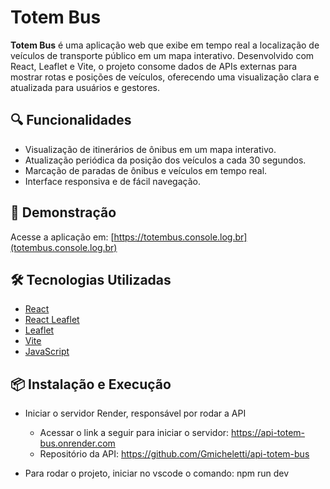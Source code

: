 # Totem Bus

**Totem Bus** é uma aplicação web que exibe em tempo real a localização de veículos de transporte público em um mapa interativo. Desenvolvido com React, Leaflet e Vite, o projeto consome dados de APIs externas para mostrar rotas e posições de veículos, oferecendo uma visualização clara e atualizada para usuários e gestores.

## 🔍 Funcionalidades

- Visualização de itinerários de ônibus em um mapa interativo.
- Atualização periódica da posição dos veículos a cada 30 segundos.
- Marcação de paradas de ônibus e veículos em tempo real.
- Interface responsiva e de fácil navegação.

## 🚀 Demonstração

Acesse a aplicação em: [https://totembus.console.log.br](totembus.console.log.br)

## 🛠️ Tecnologias Utilizadas

- [React](https://reactjs.org/)
- [React Leaflet](https://react-leaflet.js.org/)
- [Leaflet](https://leafletjs.com/)
- [Vite](https://vitejs.dev/)
- [JavaScript](https://developer.mozilla.org/pt-BR/docs/Web/JavaScript)

## 📦 Instalação e Execução

 - Iniciar o servidor Render, responsável por rodar a API
    - Acessar o link a seguir para iniciar o servidor: https://api-totem-bus.onrender.com
    - Repositório da API: https://github.com/Gmicheletti/api-totem-bus

- Para rodar o projeto, iniciar no vscode o comando: npm run dev


